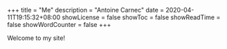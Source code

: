 +++
title = "Me"
description = "Antoine Carnec"
date = 2020-04-11T19:15:32+08:00
showLicense = false
showToc = false
showReadTime = false
showWordCounter = false
+++

Welcome to my site!

